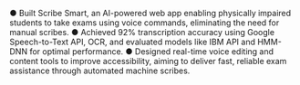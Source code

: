 ● Built Scribe Smart, an AI-powered web app enabling physically impaired students to take exams using voice commands,
eliminating the need for manual scribes.
● Achieved 92% transcription accuracy using Google Speech-to-Text API, OCR, and evaluated models like IBM API and HMM-
DNN for optimal performance.
● Designed real-time voice editing and content tools to improve accessibility, aiming to deliver fast, reliable exam assistance
through automated machine scribes.
